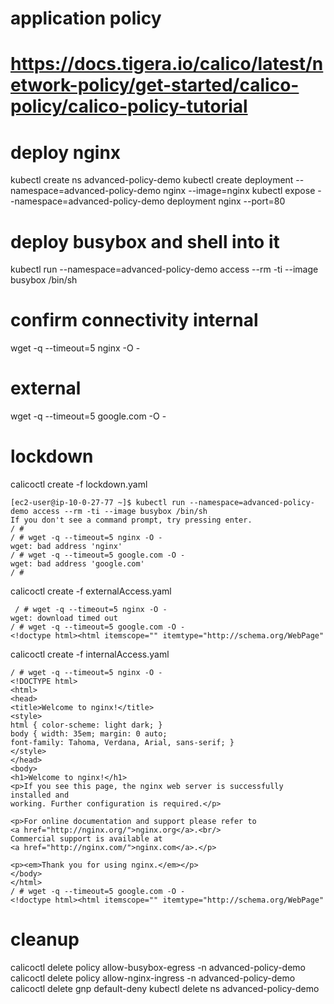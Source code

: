 # application policy
# https://docs.tigera.io/calico/latest/network-policy/get-started/calico-policy/calico-policy-tutorial

# deploy nginx

kubectl create ns advanced-policy-demo
kubectl create deployment --namespace=advanced-policy-demo nginx --image=nginx
kubectl expose --namespace=advanced-policy-demo deployment nginx --port=80

# deploy busybox and shell into it

kubectl run --namespace=advanced-policy-demo access --rm -ti --image busybox /bin/sh

# confirm connectivity internal
wget -q --timeout=5 nginx -O -
# external
wget -q --timeout=5 google.com -O -
# lockdown
calicoctl create -f lockdown.yaml

```
[ec2-user@ip-10-0-27-77 ~]$ kubectl run --namespace=advanced-policy-demo access --rm -ti --image busybox /bin/sh
If you don't see a command prompt, try pressing enter.
/ #
/ # wget -q --timeout=5 nginx -O -
wget: bad address 'nginx'
/ # wget -q --timeout=5 google.com -O -
wget: bad address 'google.com'
/ #
```
 calicoctl create -f externalAccess.yaml
```
 / # wget -q --timeout=5 nginx -O -
wget: download timed out
/ # wget -q --timeout=5 google.com -O -
<!doctype html><html itemscope="" itemtype="http://schema.org/WebPage" 
```

calicoctl create -f internalAccess.yaml
```
/ # wget -q --timeout=5 nginx -O -
<!DOCTYPE html>
<html>
<head>
<title>Welcome to nginx!</title>
<style>
html { color-scheme: light dark; }
body { width: 35em; margin: 0 auto;
font-family: Tahoma, Verdana, Arial, sans-serif; }
</style>
</head>
<body>
<h1>Welcome to nginx!</h1>
<p>If you see this page, the nginx web server is successfully installed and
working. Further configuration is required.</p>

<p>For online documentation and support please refer to
<a href="http://nginx.org/">nginx.org</a>.<br/>
Commercial support is available at
<a href="http://nginx.com/">nginx.com</a>.</p>

<p><em>Thank you for using nginx.</em></p>
</body>
</html>
/ # wget -q --timeout=5 google.com -O -
<!doctype html><html itemscope="" itemtype="http://schema.org/WebPage"
```

# cleanup

calicoctl delete policy allow-busybox-egress -n advanced-policy-demo
calicoctl delete policy allow-nginx-ingress -n advanced-policy-demo
calicoctl delete gnp default-deny
kubectl delete ns advanced-policy-demo